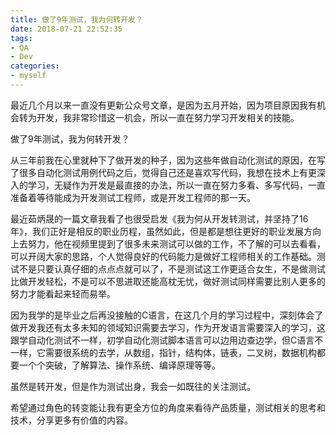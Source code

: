 ```yaml
---
title: 做了9年测试，我为何转开发？
date: 2018-07-21 22:52:35
tags: 
- QA
- Dev
categories: 
- myself
---
```


最近几个月以来一直没有更新公众号文章，是因为五月开始，因为项目原因我有机会转为开发，我非常珍惜这一机会，所以一直在努力学习开发相关的技能。

做了9年测试，我为何转开发？

从三年前我在心里就种下了做开发的种子，因为这些年做自动化测试的原因，在写了很多自动化测试用例代码之后，觉得自己还是喜欢写代码，我想在技术上有更深入的学习，无疑作为开发是最直接的办法，所以一直在努力多看、多写代码，一直准备着等待能成为开发测试工程师，或是开发工程师的那一天。

最近茹炳晟的一篇文章我看了也很受启发《我为何从开发转测试，并坚持了16年》，我们正好是相反的职业历程，虽然如此，但是都是想往更好的职业发展方向上去努力，他在视频里提到了很多未来测试可以做的工作，不了解的可以去看看，可以开阔大家的思路，个人觉得良好的代码能力是做好工程师相关的工作基础。测试不是只要认真仔细的点点点就可以了，不是测试这工作更适合女生，不是做测试比做开发轻松，不是可以不思进取还能高枕无忧，做好测试同样需要比别人更多的努力才能看起来轻而易举。

因为我学的是毕业之后再没接触的C语言，在这几个月的学习过程中，深刻体会了做开发我还有太多未知的领域知识需要去学习，作为开发语言需要深入的学习，这跟学自动化测试不一样，初学自动化测试脚本语言可以边用边查边学，但C语言不一样，它需要很系统的去学，从数组，指针，结构体，链表，二叉树，数据机构都要一个个突破，了解算法、操作系统、编译原理等等。

虽然是转开发，但是作为测试出身，我会一如既往的关注测试。

希望通过角色的转变能让我有更全方位的角度来看待产品质量，测试相关的思考和技术，分享更多有价值的内容。
